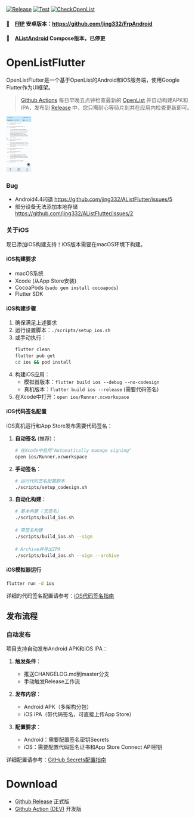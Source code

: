 [![Release](https://github.com/Suyunmeng/OpenListFlutter/actions/workflows/release.yaml/badge.svg)](https://github.com/Suyunmeng/OpenListFlutter/actions/workflows/release.yaml)
[![Test](https://github.com/Suyunmeng/OpenListFlutter/actions/workflows/build.yaml/badge.svg)](https://github.com/Suyunmeng/OpenListFlutter/actions/workflows/build.yaml)
[![CheckOpenList](https://github.com/Suyunmeng/OpenListFlutter/actions/workflows/sync_openlist.yaml/badge.svg)](https://github.com/Suyunmeng/OpenListFlutter/actions/workflows/sync_openlist.yaml)

#### 🚩　[FRP](https://github.com/fatedier/frp) 安卓版本：https://github.com/jing332/FrpAndroid
#### 🚩　[AListAndroid](https://github.com/jing332/AlistAndroid) Compose版本，已停更

# OpenListFlutter

OpenListFlutter是一个基于OpenList的Android和iOS服务端，使用Google Flutter作为UI框架。

> [Github Actions](https://github.com/Suyunmeng/OpenListFlutter/actions/workflows/sync_openlist.yaml)
> 每日早晚五点钟检查最新的 [OpenList](https://github.com/OpenListTeam/OpenList/releases)
> 并自动构建APK和IPA，发布到 [Release](https://github.com/Suyunmeng/OpenListFlutter/releases)
> 中，您只需耐心等待片刻并在应用内检查更新即可。

<img src="./images/openlist.jpg" height="150px">

### Bug
- Android4.4闪退 https://github.com/jing332/AListFlutter/issues/5
- 部分设备无法添加本地存储 https://github.com/jing332/AListFlutter/issues/2

### 关于iOS
现已添加iOS构建支持！iOS版本需要在macOS环境下构建。

#### iOS构建要求
- macOS系统
- Xcode (从App Store安装)
- CocoaPods (`sudo gem install cocoapods`)
- Flutter SDK

#### iOS构建步骤
1. 确保满足上述要求
2. 运行设置脚本：`./scripts/setup_ios.sh`
3. 或手动执行：
   ```bash
   flutter clean
   flutter pub get
   cd ios && pod install
   ```
4. 构建iOS应用：
   - 模拟器版本：`flutter build ios --debug --no-codesign`
   - 真机版本：`flutter build ios --release` (需要代码签名)
5. 在Xcode中打开：`open ios/Runner.xcworkspace`

#### iOS代码签名配置
iOS真机运行和App Store发布需要代码签名：

1. **自动签名** (推荐)：
   ```bash
   # 在Xcode中启用"Automatically manage signing"
   open ios/Runner.xcworkspace
   ```

2. **手动签名**：
   ```bash
   # 运行代码签名配置脚本
   ./scripts/setup_codesign.sh
   ```

3. **自动化构建**：
   ```bash
   # 基本构建 (无签名)
   ./scripts/build_ios.sh
   
   # 带签名构建
   ./scripts/build_ios.sh --sign
   
   # Archive并导出IPA
   ./scripts/build_ios.sh --sign --archive
   ```

#### iOS模拟器运行
```bash
flutter run -d ios
```

详细的代码签名配置请参考：[iOS代码签名指南](docs/iOS_CodeSigning.md)

## 发布流程

### 自动发布
项目支持自动发布Android APK和iOS IPA：

1. **触发条件**：
   - 推送CHANGELOG.md到master分支
   - 手动触发Release工作流

2. **发布内容**：
   - Android APK（多架构分包）
   - iOS IPA（带代码签名，可直接上传App Store）

3. **配置要求**：
   - Android：需要配置签名密钥Secrets
   - iOS：需要配置代码签名证书和App Store Connect API密钥

详细配置请参考：[GitHub Secrets配置指南](docs/GitHub_Secrets_Setup.md)

# Download

- [Github Release](https://github.com/Suyunmeng/OpenListFlutter/releases) 正式版
- [Github Action (DEV)](https://github.com/Suyunmeng/OpenListFlutter/actions/workflows/build.yaml) 开发版
